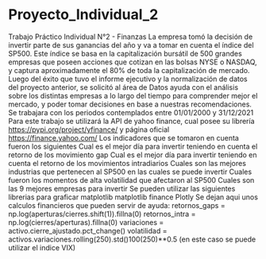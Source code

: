 # Proyecto_Individual_2
Trabajo Práctico Individual N°2 - Finanzas La empresa tomó la decisión de invertir parte de sus ganancias del año y va a tomar en cuenta el índice del SP500. Este índice se basa en la capitalización bursátil de 500 grandes empresas que poseen acciones que cotizan en las bolsas NYSE o NASDAQ, y captura aproximadamente el 80% de toda la capitalización de mercado.  Luego del éxito que tuvo el informe ejecutivo y la normalización de datos del proyecto anterior, se solicitó al área de Datos ayuda con el análisis sobre los distintas empresas a lo largo del tiempo para comprender mejor el mercado, y poder tomar decisiones en base a nuestras recomendaciones. Se trabajara con los periodos contemplados entre 01/01/2000 y 31/12/2021 Para este trabajo se utilizará la API de yahoo finance, cual posee su librería https://pypi.org/project/yfinance/ y página oficial https://finance.yahoo.com/ Los indicadores que se tomaron en cuenta fueron los siguientes  Cual es el mejor día para invertir teniendo en cuenta el retorno de los movimiento gap Cual es el mejor día para invertir teniendo en cuenta el retorno de los movimientos intradiarios Cuales son las mejores industrias que pertenecen al SP500 en las cuales se puede invertir Cuales fueron los momentos de alta volatilidad que afectaron al SP500 Cuales son las 9 mejores empresas para invertir Se pueden utilizar las siguientes librerias para graficar  matplotlib matplotlib finance Plotly Se dejan aqui unos calculos financieros que pueden servir de ayuda:  retornos_gaps = np.log(aperturas/cierres.shift(1)).fillna(0)  retornos_intra = np.log(cierres/aperturas).fillna(0)  variaciones = activo.cierre_ajustado.pct_change()  volatilidad = activos.variaciones.rolling(250).std()100(250)**0.5 (en este caso se puede utilizar el indice VIX)
